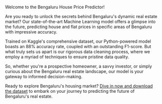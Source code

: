 Welcome to the Bengaluru House Price Predictor!

Are you ready to unlock the secrets behind Bengaluru's dynamic real estate market? Our state-of-the-art Machine Learning model offers a glimpse into the future, predicting house and flat prices in specific areas of Bengaluru with impressive accuracy.

Trained on Kaggle's comprehensive dataset, our Python-powered model boasts an 88% accuracy rate, coupled with an outstanding F1-score. But what truly sets us apart is our rigorous data cleaning process, where we employ a myriad of techniques to ensure pristine data quality.

So, whether you're a prospective homeowner, a savvy investor, or simply curious about the Bengaluru real estate landscape, our model is your gateway to informed decision-making.

Ready to explore Bengaluru's housing market? [Dive in now and download the dataset](https://www.kaggle.com/amitabhajoy/bengaluru-house-price-data) to embark on your journey to predicting the future of Bengaluru's real estate.
